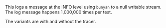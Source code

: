 This logs a message at the INFO level using `bunyan` to a null writable stream.
The log message happens 1,000,000 times per test.

The variants are with and without the tracer.
